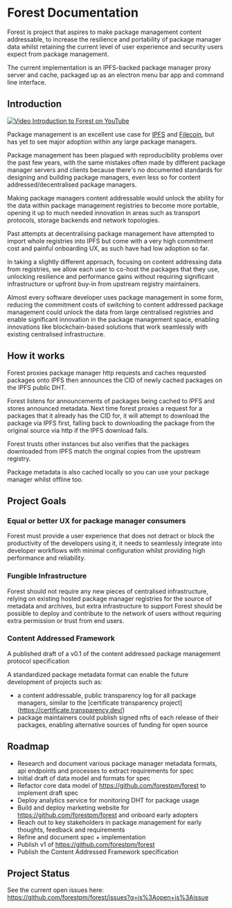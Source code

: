 # Forest Documentation

Forest is project that aspires to make package management content addressable, to increase the resilience and portability of package manager data whilst retaining the current level of user experience and security users expect from package management.

The current implementation is an IPFS-backed package manager proxy server and cache, packaged up as an electron menu bar app and command line interface.

## Introduction

[![Video Introduction to Forest on YouTube](https://img.youtube.com/vi/uNuPJHP2lfU/0.jpg)](https://www.youtube.com/watch?v=uNuPJHP2lfU)

Package management is an excellent use case for [IPFS](https://ipfs.io) and [Filecoin](https://filecoin.io), but has yet to see major adoption within any large package managers.

Package management has been plagued with reproducibility problems over the past few years, with the same mistakes often made by different package manager servers and clients because there's no documented standards for designing and building package managers, even less so for content addressed/decentralised package managers.

Making package managers content addressable would unlock the ability for the data within package management registries to become more portable, opening it up to much needed innovation in areas such as transport protocols, storage backends and network topologies.

Past attempts at decentralising package management have attempted to import whole registries into IPFS but come with a very high commitment cost and painful onboarding UX, as such have had low adoption so far.

In taking a slightly different approach, focusing on content addressing data from registries, we allow each user to co-host the packages that they use, unlocking resilience and performance gains without requiring significant infrastructure or upfront buy-in from upstream registry maintainers.

Almost every software developer uses package management in some form, reducing the commitment costs of switching to content addressed package management could unlock the data from large centralised registries and enable significant innovation in the package management space, enabling innovations like blockchain-based solutions that work seamlessly with existing centralised infrastructure.

## How it works

Forest proxies package manager http requests and caches requested packages onto IPFS then announces the CID of newly cached packages on the IPFS public DHT.

Forest listens for announcements of packages being cached to IPFS and stores announced metadata. Next time forest proxies a request for a packages that it already has the CID for, it will attempt to download the package via IPFS first, falling back to downloading the package from the original source via http if the IPFS download fails.

Forest trusts other instances but also verifies that the packages downloaded from IPFS match the original copies from the upstream registry.

Package metadata is also cached locally so you can use your package manager whilst offline too.

## Project Goals

### Equal or better UX for package manager consumers

Forest must provide a user experience that does not detract or block the productivity of the developers using it, it needs to seamlessly integrate into developer workflows with minimal configuration whilst providing high performance and reliability.

### Fungible Infrastructure

Forest should not require any new pieces of centralised infrastructure, relying on existing hosted package manager registries for the source of metadata and archives, but extra infrastructure to support Forest should be possible to deploy and contribute to the network of users without requiring extra permission or trust from end users.

### Content Addressed Framework

A published draft of a v0.1 of the content addressed package management protocol specification

A standardized package metadata format can enable the future development of projects such as:
* a content addressable, public transparency log for all package managers, similar to the ]certificate transparency project](https://certificate.transparency.dev/)
* package maintainers could publish signed nfts of each release of their packages, enabling alternative sources of funding for open source

## Roadmap

* Research and document various package manager metadata formats, api endpoints and processes to extract requirements for spec
* Initial draft of data model and formats for spec
* Refactor core data model of https://github.com/forestpm/forest to implement draft spec
* Deploy analytics service for monitoring DHT for package usage
* Build and deploy marketing website for https://github.com/forestpm/forest and onboard early adopters
* Reach out to key stakeholders in package management for early thoughts, feedback and requirements
* Refine and document spec + implementation
* Publish v1 of https://github.com/forestpm/forest
* Publish the Content Addressed Framework specification

## Project Status

See the current open issues here: https://github.com/forestpm/forest/issues?q=is%3Aopen+is%3Aissue
